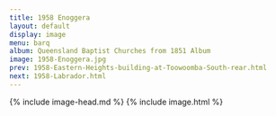 ```yaml
---
title: 1958 Enoggera
layout: default
display: image
menu: barq
album: Queensland Baptist Churches from 1851 Album
image: 1958-Enoggera.jpg
prev: 1958-Eastern-Heights-building-at-Toowoomba-South-rear.html
next: 1958-Labrador.html
---
```

{% include image-head.md %}
{% include image.html %}